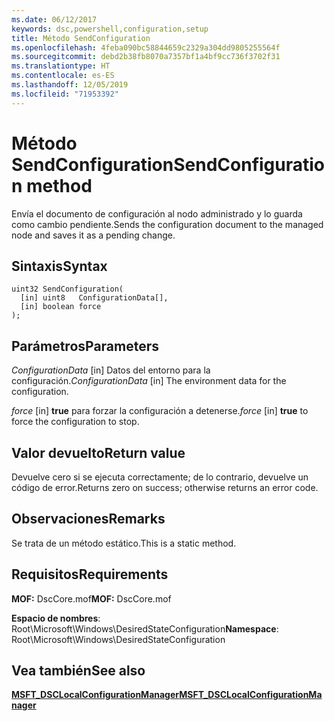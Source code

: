 ```yaml
---
ms.date: 06/12/2017
keywords: dsc,powershell,configuration,setup
title: Método SendConfiguration
ms.openlocfilehash: 4feba090bc58844659c2329a304dd9805255564f
ms.sourcegitcommit: debd2b38fb8070a7357bf1a4bf9cc736f3702f31
ms.translationtype: HT
ms.contentlocale: es-ES
ms.lasthandoff: 12/05/2019
ms.locfileid: "71953392"
---
```

# <a name="sendconfiguration-method"></a><span data-ttu-id="9d7f7-103">Método SendConfiguration</span><span class="sxs-lookup"><span data-stu-id="9d7f7-103">SendConfiguration method</span></span>

<span data-ttu-id="9d7f7-104">Envía el documento de configuración al nodo administrado y lo guarda como cambio pendiente.</span><span class="sxs-lookup"><span data-stu-id="9d7f7-104">Sends the configuration document to the managed node and saves it as a pending change.</span></span>

## <a name="syntax"></a><span data-ttu-id="9d7f7-105">Sintaxis</span><span class="sxs-lookup"><span data-stu-id="9d7f7-105">Syntax</span></span>

```mof
uint32 SendConfiguration(
  [in] uint8   ConfigurationData[],
  [in] boolean force
);
```

## <a name="parameters"></a><span data-ttu-id="9d7f7-106">Parámetros</span><span class="sxs-lookup"><span data-stu-id="9d7f7-106">Parameters</span></span>

<span data-ttu-id="9d7f7-107">*ConfigurationData* \[in\] Datos del entorno para la configuración.</span><span class="sxs-lookup"><span data-stu-id="9d7f7-107">*ConfigurationData* \[in\] The environment data for the configuration.</span></span>

<span data-ttu-id="9d7f7-108">*force* \[in\] **true** para forzar la configuración a detenerse.</span><span class="sxs-lookup"><span data-stu-id="9d7f7-108">*force* \[in\] **true** to force the configuration to stop.</span></span>

## <a name="return-value"></a><span data-ttu-id="9d7f7-109">Valor devuelto</span><span class="sxs-lookup"><span data-stu-id="9d7f7-109">Return value</span></span>

<span data-ttu-id="9d7f7-110">Devuelve cero si se ejecuta correctamente; de lo contrario, devuelve un código de error.</span><span class="sxs-lookup"><span data-stu-id="9d7f7-110">Returns zero on success; otherwise returns an error code.</span></span>

## <a name="remarks"></a><span data-ttu-id="9d7f7-111">Observaciones</span><span class="sxs-lookup"><span data-stu-id="9d7f7-111">Remarks</span></span>

<span data-ttu-id="9d7f7-112">Se trata de un método estático.</span><span class="sxs-lookup"><span data-stu-id="9d7f7-112">This is a static method.</span></span>

## <a name="requirements"></a><span data-ttu-id="9d7f7-113">Requisitos</span><span class="sxs-lookup"><span data-stu-id="9d7f7-113">Requirements</span></span>

<span data-ttu-id="9d7f7-114">**MOF:** DscCore.mof</span><span class="sxs-lookup"><span data-stu-id="9d7f7-114">**MOF:** DscCore.mof</span></span>

<span data-ttu-id="9d7f7-115">**Espacio de nombres**: Root\Microsoft\Windows\DesiredStateConfiguration</span><span class="sxs-lookup"><span data-stu-id="9d7f7-115">**Namespace**: Root\Microsoft\Windows\DesiredStateConfiguration</span></span>

## <a name="see-also"></a><span data-ttu-id="9d7f7-116">Vea también</span><span class="sxs-lookup"><span data-stu-id="9d7f7-116">See also</span></span>

[<span data-ttu-id="9d7f7-117">**MSFT_DSCLocalConfigurationManager**</span><span class="sxs-lookup"><span data-stu-id="9d7f7-117">**MSFT_DSCLocalConfigurationManager**</span></span>](msft-dsclocalconfigurationmanager.md)
